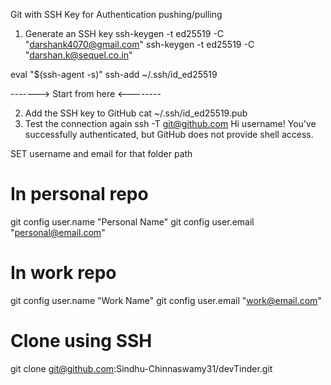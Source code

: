 Git with SSH Key for Authentication pushing/pulling

1. Generate an SSH key
ssh-keygen -t ed25519 -C "darshank4070@gmail.com"
ssh-keygen -t ed25519 -C "darshan.k@sequel.co.in"

eval "$(ssh-agent -s)"
ssh-add ~/.ssh/id_ed25519

-------> Start from here <--------

2. Add the SSH key to GitHub
cat ~/.ssh/id_ed25519.pub
3. Test the connection again
ssh -T git@github.com
Hi username! You've successfully authenticated, but GitHub does not provide shell access.


SET username and email for that folder path
# In personal repo
git config user.name "Personal Name"
git config user.email "personal@email.com"

# In work repo
git config user.name "Work Name"
git config user.email "work@email.com"

# Clone using SSH
git clone git@github.com:Sindhu-Chinnaswamy31/devTinder.git